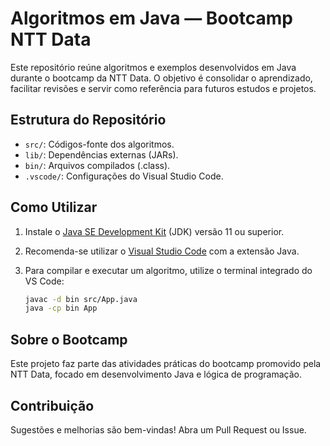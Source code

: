 # Algoritmos em Java — Bootcamp NTT Data

Este repositório reúne algoritmos e exemplos desenvolvidos em Java durante o bootcamp da NTT Data. O objetivo é consolidar o aprendizado, facilitar revisões e servir como referência para futuros estudos e projetos.

## Estrutura do Repositório

- `src/`: Códigos-fonte dos algoritmos.
- `lib/`: Dependências externas (JARs).
- `bin/`: Arquivos compilados (.class).
- `.vscode/`: Configurações do Visual Studio Code.

## Como Utilizar

1. Instale o [Java SE Development Kit](https://www.oracle.com/java/technologies/javase-jdk11-downloads.html) (JDK) versão 11 ou superior.
2. Recomenda-se utilizar o [Visual Studio Code](https://code.visualstudio.com/) com a extensão Java.
3. Para compilar e executar um algoritmo, utilize o terminal integrado do VS Code:

   ```bash
   javac -d bin src/App.java
   java -cp bin App
   ```

## Sobre o Bootcamp

Este projeto faz parte das atividades práticas do bootcamp promovido pela NTT Data, focado em desenvolvimento Java e lógica de programação.

## Contribuição

Sugestões e melhorias são bem-vindas! Abra um Pull Request ou Issue.
